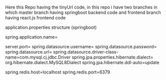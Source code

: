 Here this Repo having the tinyUrl code, in this repo i have two branches in which master branch having springboot backend code 
and frontend branch having react.js frontend code

application.properties structure (springboot)

spring.application.name=

server.port= 
spring.datasource.username=
spring.datasource.password=
spring.datasource.url=
spring.datasource.driver-class-name=com.mysql.cj.jdbc.Driver
spring.jpa.properties.hibernate.dialect= org.hibernate.dialect.MySQL8Dialect
spring.jpa.hibernate.ddl-auto=update

spring.redis.host=localhost
spring.redis.port=6379
